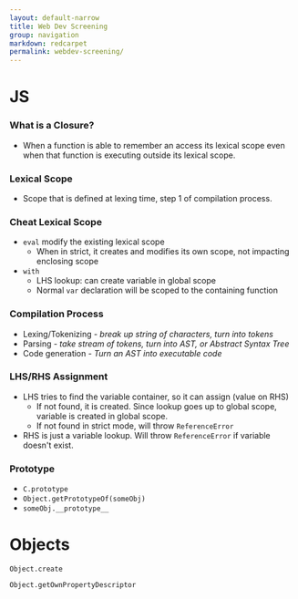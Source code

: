 ```yaml
---
layout: default-narrow
title: Web Dev Screening
group: navigation
markdown: redcarpet
permalink: webdev-screening/
---
```


# JS

### What is a Closure?
* When a function is able to remember an access its lexical scope even when that function is executing outside its lexical scope.

### Lexical Scope
* Scope that is defined at lexing time, step 1 of compilation process.

### Cheat Lexical Scope
* `eval` modify the existing lexical scope
  * When in strict, it creates and modifies its own scope, not impacting enclosing scope
* `with`
  * LHS lookup: can create variable in global scope
  * Normal `var` declaration will be scoped to the containing function

### Compilation Process
* Lexing/Tokenizing - *break up string of characters, turn into tokens*
* Parsing - *take stream of tokens, turn into AST, or Abstract Syntax Tree*
* Code generation - *Turn an AST into executable code*

### LHS/RHS Assignment
* LHS tries to find the variable container, so it can assign (value on RHS)
  * If not found, it is created. Since lookup goes up to global scope, variable is created in global scope.
  * If not found in strict mode, will throw `ReferenceError`
* RHS is just a variable lookup. Will throw `ReferenceError` if variable doesn't exist.

### Prototype
* `C.prototype`
* `Object.getPrototypeOf(someObj)`
* `someObj.__prototype__`

# Objects
`Object.create`

`Object.getOwnPropertyDescriptor`


